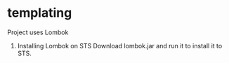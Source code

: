 # templating

Project uses Lombok 
1. Installing Lombok on STS
Download lombok.jar and run it to install it to STS.

